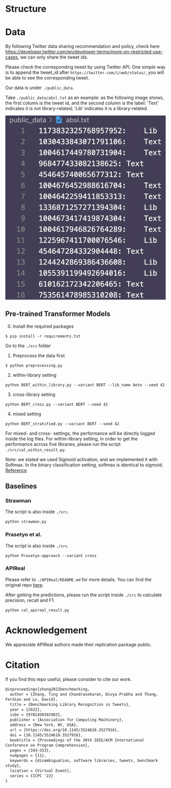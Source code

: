 # Structure
# Data
By following Twitter data sharing recommendation and policy, check here https://developer.twitter.com/en/developer-terms/more-on-restricted-use-cases, we can only share the tweet ids.

Please check the corresponding tweet by using Twitter API. One simple way is to append the tweet_id after `https://twitter.com/i/web/status/`, you will be able to see the corresponding tweet.

Our data is under `./public_data`.

Take `./public_data/absl.txt` as an example: as the following image shows, the first column is the tweet id, and the second column is the label: 'Text' indicates it is not library-related; 'Lib' indicates it is a library-related.

![image](./public_data/example.png) 


## Pre-trained Transformer Models
0. Install the required packages
```
$ pip install -r requirements.txt
```
Go to the `./src` folder

1. Preprocess the data first
```
$ python preprocessing.py
```

2. within-library setting
```
python BERT_within_library.py --variant BERT --lib_name boto --seed 42
```

3. cross-library setting
```
python BERT_cross.py --variant BERT --seed 42
```

4. mixed setting
```
python BERT_stratified.py --variant BERT --seed 42
```

For mixed- and cross- settings, the performance will be directly logged inside the log files. For within-library setting, in order to get the performance across five libraries, please run the script `./src/cal_within_result.py`.

Note: we stated we used Sigmoid activation, and we implemented it with Softmax. In the binary classification setting, softmax is identical to sigmoid. [Reference](https://web.stanford.edu/~nanbhas/blog/sigmoid-softmax/#convergence)

## Baselines
### Strawman
The script is also inside `./src`.

```
python strawman.py
```

### Prasetyo et al.
The script is also inside `./src`.

```
python Prasetyo-approach --variant cross
```

### APIReal
Please refer to `./APIReal/README.md` for more details. You can find the original repo [here](https://github.com/baolingfeng/APIExing).

After getting the predictions, please run the script inside `./src` to calculate precision, recall and F1.

```
python cal_apireal_result.py
```

# Acknowledgement
We appreciate APIReal authors made their replication package public.

# Citation
If you find this repo useful, please consider to cite our work.

```
@inproceedings{zhang2022benchmarking,
  author = {Zhang, Ting and Chandrasekaran, Divya Prabha and Thung, Ferdian and Lo, David},
  title = {Benchmarking Library Recognition in Tweets},
  year = {2022},
  isbn = {9781450392983},
  publisher = {Association for Computing Machinery},
  address = {New York, NY, USA},
  url = {https://doi.org/10.1145/3524610.3527916},
  doi = {10.1145/3524610.3527916},
  booktitle = {Proceedings of the 30th IEEE/ACM International Conference on Program Comprehension},
  pages = {343–353},
  numpages = {11},
  keywords = {disambiguation, software libraries, tweets, benchmark study},
  location = {Virtual Event},
  series = {ICPC '22}
}
```
